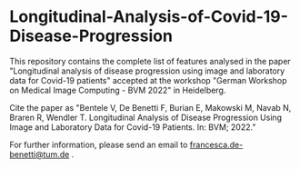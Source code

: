 # Longitudinal-Analysis-of-Covid-19-Disease-Progression

This repository contains the complete list of features analysed in the paper "Longitudinal analysis of disease progression using image and laboratory data for Covid-19 patients" accepted at the workshop "German Workshop on Medical Image Computing - BVM 2022" in Heidelberg.

Cite the paper as "Bentele V, De Benetti F, Burian E, Makowski M, Navab N, Braren R, Wendler T. Longitudinal Analysis of Disease Progression Using Image and Laboratory Data for Covid-19 Patients. In: BVM; 2022."

For further information, please send an email to francesca.de-benetti@tum.de .
